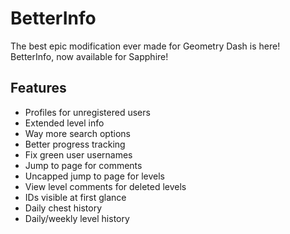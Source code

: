 # BetterInfo

The best epic modification ever made for Geometry Dash is here! BetterInfo, now available for Sapphire!

## Features
- Profiles for unregistered users
- Extended level info
- Way more search options
- Better progress tracking
 <cy></c>
- Fix green user usernames
- Jump to page for comments
- Uncapped jump to page for levels
- View level comments for deleted levels
- IDs visible at first glance
 <cy></c>
- Daily chest history
- Daily/weekly level history
